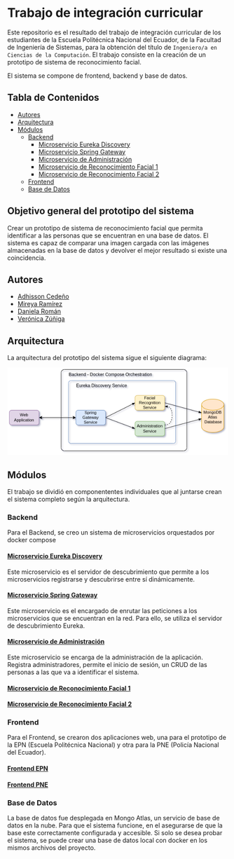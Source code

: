 
# Trabajo de integración curricular

Este repositorio es el resultado del trabajo de integración curricular de los estudiantes de la Escuela Politécnica Nacional del Ecuador, de la Facultad de Ingeniería de Sistemas, para la obtención del título de `Ingeniero/a en Ciencias de la Computación`. El trabajo consiste en la creación de un prototipo de sistema de reconocimiento facial. 

El sistema se compone de frontend, backend y base de datos.

## Tabla de Contenidos

- [Autores](#autores)
- [Arquitectura](#arquitectura)
- [Módulos](#módulos)
  - [Backend](#backend)
    - [Microservicio Eureka Discovery](#microservicio-eureka-discovery)
    - [Microservicio Spring Gateway](#microservicio-spring-gateway)
    - [Microservicio de Administración](#microservicio-de-administración)
    - [Microservicio de Reconocimiento Facial 1](#microservicio-de-reconocimiento-facial-1)
    - [Microservicio de Reconocimiento Facial 2](#microservicio-de-reconocimiento-facial-2)
  - [Frontend](#frontend)
  - [Base de Datos](#base-de-datos)

## Objetivo general del prototipo del sistema

Crear un prototipo de sistema de reconocimiento facial que permita identificar a las personas que se encuentran en una base de datos. El sistema es capaz de comparar una imagen cargada con las imágenes almacenadas en la base de datos y devolver el mejor resultado si existe una coincidencia.


## Autores

- [Adhisson Cedeño](https://github.com/adhisson89)
- [Mireya Ramírez](https://github.com/Ivonne-Ramirez)
- [Daniela Román](https://github.com/danielaro2)
- [Verónica Zúñiga](https://github.com/Verolu)


## Arquitectura
La arquitectura del prototipo del sistema sigue el siguiente diagrama:

![Arquitectura](./Arquitectura.png)


## Módulos

El trabajo se dividió en componententes individuales que al juntarse crean el sistema completo según la arquitectura.

### Backend

Para el Backend, se creo un sistema de microservicios orquestados por docker compose

#### [Microservicio Eureka Discovery](./backend/eureka-discovery-service/README.md)

Este microservicio es el servidor de descubrimiento que permite a los microservicios registrarse y descubrirse entre sí dinámicamente.

#### [Microservicio Spring Gateway](./backend/spring-gateway-service/README.md)

Este microservicio es el encargado de enrutar las peticiones a los microservicios que se encuentran en la red. Para ello, se utiliza el servidor de descubrimiento Eureka.

#### [Microservicio de Administración](./backend/administration-service/README.md)

Este microservicio se encarga de la administración de la aplicación. Registra administradores, permite el inicio de sesión, un CRUD de las personas a las que va a identificar el sistema.

#### [Microservicio de Reconocimiento Facial 1](./backend/model-service/README.md)


#### [Microservicio de Reconocimiento Facial 2](./backend/deepface-service/README.md)

### Frontend
Para el Frontend, se crearon dos aplicaciones web, una para el prototipo de la EPN (Escuela Politécnica Nacional) y otra para la PNE (Policía Nacional del Ecuador).

#### [Frontend EPN](./frontend-epn/README.md)

#### [Frontend PNE](./frontend-pne/README.md)



### Base de Datos

La base de datos fue desplegada en Mongo Atlas, un servicio de base de datos en la nube. Para que el sistema funcione, en el asegurarse de que la base este correctamente configurada y accesible. Si solo se desea probar el sistema, se puede crear una base de datos local con docker en los mismos archivos del proyecto.


